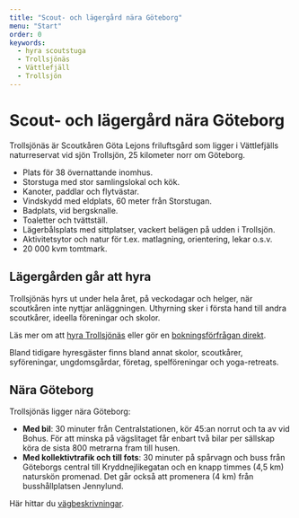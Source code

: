 ```yaml
---
title: "Scout- och lägergård nära Göteborg"
menu: "Start"
order: 0
keywords:
  - hyra scoutstuga
  - Trollsjönäs
  - Vättlefjäll
  - Trollsjön
---
```


# Scout- och lägergård nära Göteborg 
Trollsjönäs är Scoutkåren Göta Lejons friluftsgård som ligger i Vättlefjälls naturreservat vid sjön Trollsjön, 25 kilometer norr om Göteborg. 

* Plats för 38 övernattande inomhus. 
* Storstuga med stor samlingslokal och kök.
* Kanoter, paddlar och flytvästar. 
* Vindskydd med eldplats, 60 meter från Storstugan.
* Badplats, vid bergsknalle. 
* Toaletter och tvättställ.
* Lägerbålsplats med sittplatser, vackert belägen på udden i Trollsjön.
* Aktivitetsytor och natur för t.ex. matlagning, orientering, lekar o.s.v. 
* 20 000 kvm tomtmark.

## Lägergården går att hyra
Trollsjönäs hyrs ut under hela året, på veckodagar och helger, när scoutkåren inte nyttjar anläggningen. Uthyrning sker i första hand till andra scoutkårer, ideella föreningar och skolor. 

Läs mer om att [hyra Trollsjönäs](hyra) eller gör en [bokningsförfrågan direkt](hyra#bokningsförfrågan). 

Bland tidigare hyresgäster finns bland annat skolor, scoutkårer, syföreningar, ungdomsgårdar, företag, spelföreningar och yoga-retreats.

## Nära Göteborg
Trollsjönäs ligger nära Göteborg: 
* **Med bil**: 30 minuter från Centralstationen, kör 45:an norrut och ta av vid Bohus. För att minska på vägslitaget får enbart två bilar per sällskap köra de sista 800 metrarna fram till husen. 
* **Med kollektivtrafik och till fots**: 30 minuter på spårvagn och buss från Göteborgs central till Kryddnejlikegatan och en knapp timmes (4,5 km) naturskön promenad. Det går också att promenera (4 km) från busshållplatsen Jennylund. 


Här hittar du [vägbeskrivningar](vagbeskrivning).